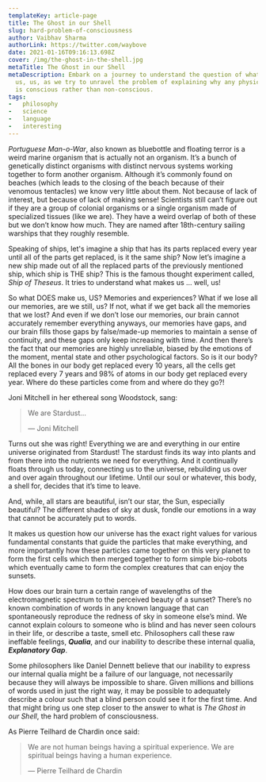 ```yaml
---
templateKey: article-page
title: The Ghost in our Shell
slug: hard-problem-of-consciousness
author: Vaibhav Sharma
authorLink: https://twitter.com/waybove
date: 2021-01-16T09:16:13.698Z
cover: /img/the-ghost-in-the-shell.jpg
metaTitle: The Ghost in our Shell
metaDescription: Embark on a journey to understand the question of what makes
  us, us, as we try to unravel the problem of explaining why any physical state
  is conscious rather than non-conscious.
tags:
-   philosophy
-   science
-   language
-   interesting
---
```

*Portuguese Man-o-War*, also known as bluebottle and floating terror is a weird marine organism that is actually not an organism. It’s a bunch of genetically distinct organisms with distinct nervous systems working together to form another organism. Although it’s commonly found on beaches (which leads to the closing of the beach because of their venomous tentacles) we know very little about them. Not because of lack of interest, but because of lack of making sense! Scientists still can’t figure out if they are a group of colonial organisms or a single organism made of specialized tissues (like we are). They have a weird overlap of both of these but we don’t know how much. They are named after 18th-century sailing warships that they roughly resemble.

Speaking of ships, let's imagine a ship that has its parts replaced every year until all of the parts get replaced, is it the same ship? Now let’s imagine a new ship made out of all the replaced parts of the previously mentioned ship, which ship is THE ship? This is the famous thought experiment called, *Ship of Theseus*. It tries to understand what makes us … well, us!

So what DOES make us, US? Memories and experiences? What if we lose all our memories, are we still, us? If not, what if we get back all the memories that we lost? And even if we don’t lose our memories, our brain cannot accurately remember everything anyways, our memories have gaps, and our brain fills those gaps by false/made-up memories to maintain a sense of continuity, and these gaps only keep increasing with time. And then there’s the fact that our memories are highly unreliable, biased by the emotions of the moment, mental state and other psychological factors. So is it our body? All the bones in our body get replaced every 10 years, all the cells get replaced every 7 years and 98% of atoms in our body get replaced every year. Where do these particles come from and where do they go?!

Joni Mitchell in her ethereal song Woodstock, sang:

> We are Stardust…
>
> ― Joni Mitchell

Turns out she was right! Everything we are and everything in our entire universe originated from Stardust! The stardust finds its way into plants and from there into the nutrients we need for everything. And it continually floats through us today, connecting us to the universe, rebuilding us over and over again throughout our lifetime. Until our soul or whatever, this body, a shell for, decides that it’s time to leave.

And, while, all stars are beautiful, isn’t our star, the Sun, especially beautiful? The different shades of sky at dusk, fondle our emotions in a way that cannot be accurately put to words.

It makes us question how our universe has the exact right values for various fundamental constants that guide the particles that make everything, and more importantly how these particles came together on this very planet to form the first cells which then merged together to form simple bio-robots which eventually came to form the complex creatures that can enjoy the sunsets.

How does our brain turn a certain range of wavelengths of the electromagnetic spectrum to the perceived beauty of a sunset? There’s no known combination of words in any known language that can spontaneously reproduce the redness of sky in someone else’s mind. We cannot explain colours to someone who is blind and has never seen colours in their life, or describe a taste, smell etc. Philosophers call these raw ineffable feelings, ***Qualia***, and our inability to describe these internal qualia, ***Explanatory Gap***.

Some philosophers like Daniel Dennett believe that our inability to express our internal qualia might be a failure of our language, not necessarily because they will always be impossible to share. Given millions and billions of words used in just the right way, it may be possible to adequately describe a colour such that a blind person could see it for the first time. And that might bring us one step closer to the answer to what is *The Ghost in our Shell*, the hard problem of consciousness.

As Pierre Teilhard de Chardin once said:

> We are not human beings having a spiritual experience. We are spiritual beings having a human experience.
>
> ― Pierre Teilhard de Chardin
